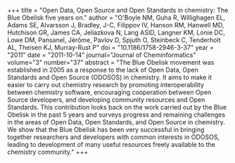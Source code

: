 +++
title = "Open Data, Open Source and Open Standards in chemistry: The Blue Obelisk five years on."
author = "O'Boyle NM, Guha R, Willighagen EL, Adams SE, Alvarsson J, Bradley, J-C, Filippov IV, Hanson RM, Hanwell MD, Hutchison GR, James CA, Jeliazkova N, Lang ASID, Langner KM, Lonie DC, Lowe DM, Pansanel, Jérôme, Pavlov D, Spjuth O, Steinbeck C, Tenderholt AL, Theisen KJ, Murray-Rust P"
doi = "10.1186/1758-2946-3-37"
year = "2011"
date = "2011-10-14"
journal="Journal of Cheminformatics"
volume="3"
number="37"
abstract = "The Blue Obelisk movement was established in 2005 as a response to the lack of Open Data, Open Standards and Open Source (ODOSOS) in chemistry. It aims to make it easier to carry out chemistry research by promoting interoperability between chemistry software, encouraging cooperation between Open Source developers, and developing community resources and Open Standards. This contribution looks back on the work carried out by the Blue Obelisk in the past 5 years and surveys progress and remaining challenges in the areas of Open Data, Open Standards, and Open Source in chemistry. We show that the Blue Obelisk has been very successful in bringing together researchers and developers with common interests in ODOSOS, leading to development of many useful resources freely available to the chemistry community."
+++

